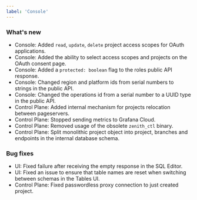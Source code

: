 ```yaml
---
label: 'Console'
---
```


### What's new

- Console: Added `read`, `update`, `delete` project access scopes for OAuth applications.
- Console: Added the ability to select access scopes and projects on the OAuth consent page.
- Console: Added a `protected: boolean` flag to the roles public API response.
- Console: Changed region and platform ids from serial numbers to strings in the public API.
- Console: Changed the operations id from a serial number to a UUID type in the public API.
- Control Plane: Added internal mechanism for projects relocation between pageservers.
- Control Plane: Stopped sending metrics to Grafana Cloud.
- Control Plane: Removed usage of the obsolete `zenith_ctl` binary.
- Control Plane: Split monolithic project object into project, branches and endpoints in the internal database schema.

### Bug fixes

- UI: Fixed failure after receiving the empty response in the SQL Editor.
- UI: Fixed an issue to ensure that table names are reset when switching between schemas in the Tables UI.
- Control Plane: Fixed passwordless proxy connection to just created project.
